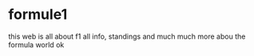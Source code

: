 # formule1
this web is all about f1 all info, standings and much much more abou the formula world ok
